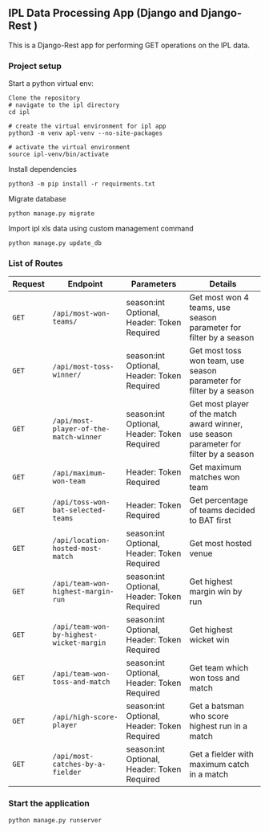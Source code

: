 ## IPL Data Processing App (Django and Django-Rest )

This is a Django-Rest app for performing GET operations on the IPL data.


### Project setup
Start a python virtual env:
```
Clone the repository
# navigate to the ipl directory
cd ipl

# create the virtual environment for ipl app
python3 -m venv apl-venv --no-site-packages

# activate the virtual environment
source ipl-venv/bin/activate
```

Install dependencies
```
python3 -m pip install -r requirments.txt
```
Migrate database
```
python manage.py migrate
```

Import ipl xls data using custom management command
```
python manage.py update_db
```



### List of Routes
| Request | Endpoint | Parameters | Details |
| --- | --- | --- | --- |
| `GET` | `/api/most-won-teams/`| season:int Optional, Header: Token Required | Get most won 4 teams, use season parameter for filter by a season |
| `GET` | `/api/most-toss-winner/`| season:int Optional, Header: Token Required | Get most toss won team, use season parameter for filter by a season |
| `GET` | `/api/most-player-of-the-match-winner`| season:int Optional, Header: Token Required | Get most player of the match award winner, use season parameter for filter by a season |
| `GET` | `/api/maximum-won-team`|  Header: Token Required | Get maximum matches won team |
| `GET` | `/api/toss-won-bat-selected-teams`|  Header: Token Required | Get percentage of teams decided to BAT first |
| `GET` | `/api/location-hosted-most-match`| season:int Optional, Header: Token Required | Get most hosted venue |
| `GET` | `/api/team-won-highest-margin-run`| season:int Optional, Header: Token Required | Get highest margin win by run |
| `GET` | `/api/team-won-by-highest-wicket-margin`| season:int Optional, Header: Token Required | Get highest wicket win |
| `GET` | `/api/team-won-toss-and-match`| season:int Optional, Header: Token Required | Get team which won toss and match |
| `GET` | `/api/high-score-player`| season:int Optional, Header: Token Required | Get a batsman who score highest run in a match  |
| `GET` | `/api/most-catches-by-a-fielder`| season:int Optional, Header: Token Required | Get a fielder with maximum catch in a match  |



### Start the application
```
python manage.py runserver

```

